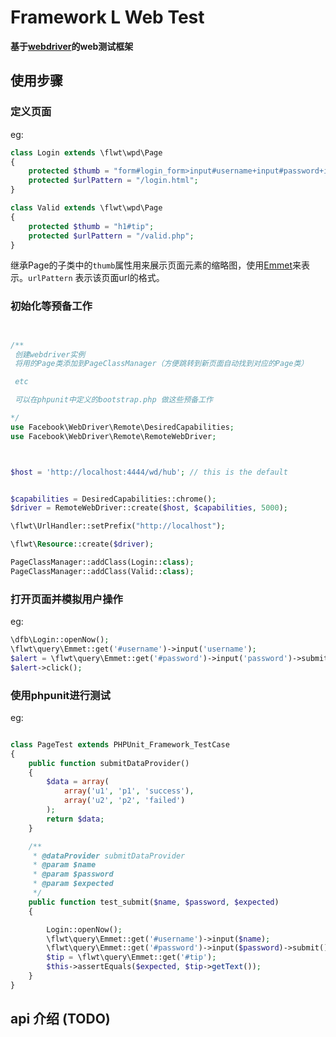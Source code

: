 # Framework L Web Test

**基于[webdriver](https://github.com/facebook/php-webdriver)的web测试框架**

## 使用步骤

### 定义页面

eg:
```php
class Login extends \flwt\wpd\Page
{
    protected $thumb = "form#login_form>input#username+input#password+input#submitBtn";
    protected $urlPattern = "/login.html";
}

class Valid extends \flwt\wpd\Page
{
    protected $thumb = "h1#tip";
    protected $urlPattern = "/valid.php";
}

```

继承Page的子类中的`thumb`属性用来展示页面元素的缩略图，使用[Emmet](http://docs.emmet.io/)来表示。`urlPattern` 表示该页面url的格式。

### 初始化等预备工作

```php


/**
 创建webdriver实例
 将用的Page类添加到PageClassManager（方便跳转到新页面自动找到对应的Page类）

 etc

 可以在phpunit中定义的bootstrap.php 做这些预备工作

*/
use Facebook\WebDriver\Remote\DesiredCapabilities;
use Facebook\WebDriver\Remote\RemoteWebDriver;



$host = 'http://localhost:4444/wd/hub'; // this is the default


$capabilities = DesiredCapabilities::chrome();
$driver = RemoteWebDriver::create($host, $capabilities, 5000);

\flwt\UrlHandler::setPrefix("http://localhost");

\flwt\Resource::create($driver);

PageClassManager::addClass(Login::class);
PageClassManager::addClass(Valid::class);

```

### 打开页面并模拟用户操作
eg:
```php
\dfb\Login::openNow();
\flwt\query\Emmet::get('#username')->input('username');
$alert = \flwt\query\Emmet::get('#password')->input('password')->submit(1);
$alert->click();

```

### 使用phpunit进行测试

eg:

```php

class PageTest extends PHPUnit_Framework_TestCase
{
    public function submitDataProvider()
    {
        $data = array(
            array('u1', 'p1', 'success'),
            array('u2', 'p2', 'failed')
        );
        return $data;
    }

    /**
     * @dataProvider submitDataProvider
     * @param $name
     * @param $password
     * @param $expected
     */
    public function test_submit($name, $password, $expected)
    {

        Login::openNow();
        \flwt\query\Emmet::get('#username')->input($name);
        \flwt\query\Emmet::get('#password')->input($password)->submit();
        $tip = \flwt\query\Emmet::get('#tip');
        $this->assertEquals($expected, $tip->getText());
    }
}
```

## api 介绍 (TODO)


